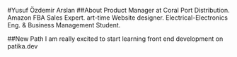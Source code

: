 #Yusuf Özdemir Arslan
##About
Product Manager at Coral Port Distribution.
Amazon FBA Sales Expert.
art-time Website designer.
Electrical-Electronics Eng. & Business Management Student.

##New Path
I am really excited to start learning front end development on patika.dev